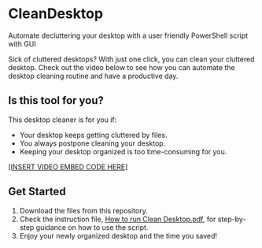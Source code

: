 # CleanDesktop
Automate decluttering your desktop with a user friendly PowerShell script with GUI

Sick of cluttered desktops? With just one click, you can clean your cluttered desktop. Check out the video below to see how you can automate the desktop cleaning routine and have a productive day.

## Is this tool for you?

This desktop cleaner is for you if:

- Your desktop keeps getting cluttered by files.
- You always postpone cleaning your desktop.
- Keeping your desktop organized is too time-consuming for you.

[[INSERT VIDEO EMBED CODE HERE]](https://user-images.githubusercontent.com/32555201/219354554-7d98155f-3570-4cbd-9828-4ee01c7c4607.mp4)

## Get Started

1. Download the files from this repository.
2. Check the instruction file, [How to run Clean Desktop.pdf](./How%20to%20run%20Clean%20Desktop.pdf), for step-by-step guidance on how to use the script.
3. Enjoy your newly organized desktop and the time you saved!
